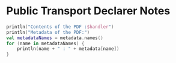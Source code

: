 # Public Transport Declarer Notes

```kotlin
println("Contents of the PDF :$handler")
println("Metadata of the PDF:")
val metadataNames = metadata.names()
for (name in metadataNames) {
    println(name + " : " + metadata[name])
}
```